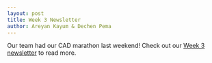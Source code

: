 ```yaml
---
layout: post
title: Week 3 Newsletter
author: Areyan Kayum & Dechen Pema
---
```

Our team had our CAD marathon last weekend! Check out our [Week 3 newsletter](https://drive.google.com/file/d/1LpBDWTIb3fHLaOiNUshIJzJzYpji5EaX/view?fbclid=IwAR3a__Ms5Sn_5h18NYdwVg2PWeYSNuvhZGGUKM53ycMqD_eXEcrEfhsWs2U) to read more. 
